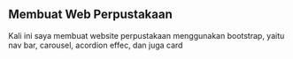 <h2>Membuat Web Perpustakaan</h2>
<p>Kali ini saya membuat website perpustakaan menggunakan bootstrap, yaitu nav bar, carousel, acordion effec, dan juga card</p>
